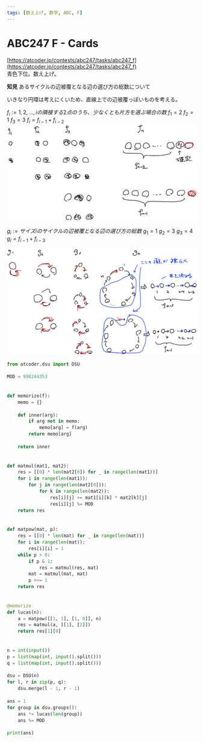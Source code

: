 ```yaml
---
tags: [数え上げ, 数学, ABC, F]
---
```


# ABC247 F - Cards

[https://atcoder.jp/contests/abc247/tasks/abc247_f](https://atcoder.jp/contests/abc247/tasks/abc247_f)  
青色下位。数え上げ。

**知見**
あるサイクルの辺被覆となる辺の選び方の総数について

いきなり円環は考えにくいため、直線上での辺被覆っぽいものを考える。

$f_i := 1,2,...,iの隣接する2点のうち、少なくとも片方を選ぶ場合の数$
$f_1=2$
$f_2=1$
$f_3=3$
$f_i=f_{i-1}+f_{i-2}$
![](../../../../../src/assets/atcoder/abc/247/F-1.png)

$g_i := サイズiのサイクルの辺被覆となる辺の選び方の総数$
$g_1=1$
$g_2=3$
$g_3=4$
$g_i=f_{i-1}+f_{i-3}$

![](../../../../../src/assets/atcoder/abc/247/F-2.png)

```py
from atcoder.dsu import DSU

MOD = 998244353


def memorize(f):
    memo = {}

    def inner(arg):
        if arg not in memo:
            memo[arg] = f(arg)
        return memo[arg]

    return inner


def matmul(mat1, mat2):
    res = [[0] * len(mat2[0]) for _ in range(len(mat1))]
    for i in range(len(mat1)):
        for j in range(len(mat2[0])):
            for k in range(len(mat2)):
                res[i][j] += mat1[i][k] * mat2[k][j]
                res[i][j] %= MOD
    return res


def matpow(mat, p):
    res = [[0] * len(mat) for _ in range(len(mat))]
    for i in range(len(mat)):
        res[i][i] = 1
    while p > 0:
        if p & 1:
            res = matmul(res, mat)
        mat = matmul(mat, mat)
        p >>= 1
    return res


@memorize
def lucas(n):
    a = matpow([[1, 1], [1, 0]], n)
    res = matmul(a, [[1], [2]])
    return res[1][0]


n = int(input())
p = list(map(int, input().split()))
q = list(map(int, input().split()))

dsu = DSU(n)
for l, r in zip(p, q):
    dsu.merge(l - 1, r - 1)

ans = 1
for group in dsu.groups():
    ans *= lucas(len(group))
    ans %= MOD

print(ans)

```
